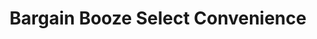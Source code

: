 ---
title: "Bargain Booze Select Convenience"
url: /dunstable/bargain-booze-select-convenience/
shop: Lebensmittel
---